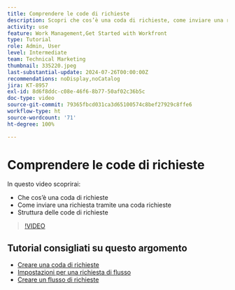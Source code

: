 ```yaml
---
title: Comprendere le code di richieste
description: Scopri che cos’è una coda di richieste, come inviare una richiesta tramite una coda di richieste e come le code di richieste sono strutturate.
activity: use
feature: Work Management,Get Started with Workfront
type: Tutorial
role: Admin, User
level: Intermediate
team: Technical Marketing
thumbnail: 335220.jpeg
last-substantial-update: 2024-07-26T00:00:00Z
recommendations: noDisplay,noCatalog
jira: KT-8957
exl-id: 8d6f8ddc-c08e-46f6-8b77-50af02c36b5c
doc-type: video
source-git-commit: 79365fbcd031ca3d65100574c8bef27929c8ffe6
workflow-type: ht
source-wordcount: '71'
ht-degree: 100%

---
```


# Comprendere le code di richieste

In questo video scoprirai:

* Che cos’è una coda di richieste
* Come inviare una richiesta tramite una coda richieste
* Struttura delle code di richieste


>[!VIDEO](https://video.tv.adobe.com/v/335220/?quality=12&learn=on)

## Tutorial consigliati su questo argomento

* [Creare una coda di richieste](/help/manage-work/request-queues/create-a-request-queue.md)
* [Impostazioni per una richiesta di flusso](/help/manage-work/request-queues/understand-settings-for-a-flow-request.md)
* [Creare un flusso di richieste](/help/manage-work/request-queues/create-a-request-flow.md)

